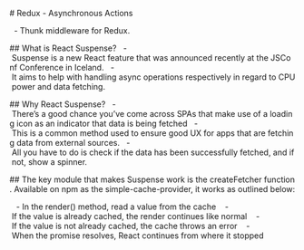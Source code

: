 # Redux - Asynchronous Actions

  - Thunk middleware for Redux.

## What is React Suspense?
  - Suspense is a new React feature that was announced recently at the JSConf Conference in Iceland.
  - It aims to help with handling async operations respectively in regard to CPU power and data fetching.

## Why React Suspense?
  - There’s a good chance you’ve come across SPAs that make use of a loading icon as an indicator that data is being fetched
  - This is a common method used to ensure good UX for apps that are fetching data from external sources.
  - All you have to do is check if the data has been successfully fetched, and if not, show a spinner.


## The key module that makes Suspense work is the createFetcher function. Available on npm as the simple-cache-provider, it works as outlined below:

   - In the render() method, read a value from the cache
   - If the value is already cached, the render continues like normal
   - If the value is not already cached, the cache throws an error
   - When the promise resolves, React continues from where it stopped
